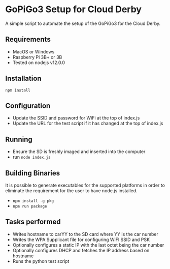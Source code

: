 # GoPiGo3 Setup for Cloud Derby
A simple script to automate the setup of the GoPiGo3 for the Cloud Derby.

## Requirements
- MacOS or Windows
- Raspberry Pi 3B+ or 3B
- Tested on nodejs v12.0.0

## Installation
`npm install`

## Configuration
- Update the SSID and password for WiFi at the top of index.js
- Update the URL for the test script if it has changed at the top of index.js

## Running
- Ensure the SD is freshly imaged and inserted into the computer
- run `node index.js`

## Building Binaries
It is possible to generate executables for the supported platforms in order to eliminate the requirement for the user to have node.js installed.

- `npm install -g pkg`
- `npm run package`

## Tasks performed
- Writes hostname to carYY to the SD card where YY is the car number
- Writes the WPA Supplicant file for configuring WiFI SSID and PSK
- Optionally configures a static IP with the last octet being the car number
- Optionally configures DHCP and fetches the IP address based on hostname
- Runs the python test script
